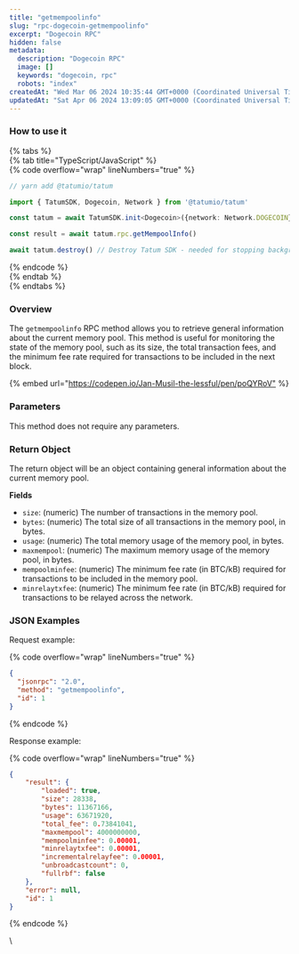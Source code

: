 ```yaml
---
title: "getmempoolinfo"
slug: "rpc-dogecoin-getmempoolinfo"
excerpt: "Dogecoin RPC"
hidden: false
metadata: 
  description: "Dogecoin RPC"
  image: []
  keywords: "dogecoin, rpc"
  robots: "index"
createdAt: "Wed Mar 06 2024 10:35:44 GMT+0000 (Coordinated Universal Time)"
updatedAt: "Sat Apr 06 2024 13:09:05 GMT+0000 (Coordinated Universal Time)"
---
```




### How to use it

{% tabs %}  
{% tab title="TypeScript/JavaScript" %}  
{% code overflow="wrap" lineNumbers="true" %}

```typescript
// yarn add @tatumio/tatum

import { TatumSDK, Dogecoin, Network } from '@tatumio/tatum'

const tatum = await TatumSDK.init<Dogecoin>({network: Network.DOGECOIN})

const result = await tatum.rpc.getMempoolInfo()

await tatum.destroy() // Destroy Tatum SDK - needed for stopping background jobs
```

{% endcode %}  
{% endtab %}  
{% endtabs %}

### Overview

The `getmempoolinfo` RPC method allows you to retrieve general information about the current memory pool. This method is useful for monitoring the state of the memory pool, such as its size, the total transaction fees, and the minimum fee rate required for transactions to be included in the next block.

{% embed url="<https://codepen.io/Jan-Musil-the-lessful/pen/poQYRoV"> %}

### Parameters

This method does not require any parameters.

### Return Object

The return object will be an object containing general information about the current memory pool.

**Fields**

- `size`: (numeric) The number of transactions in the memory pool.
- `bytes`: (numeric) The total size of all transactions in the memory pool, in bytes.
- `usage`: (numeric) The total memory usage of the memory pool, in bytes.
- `maxmempool`: (numeric) The maximum memory usage of the memory pool, in bytes.
- `mempoolminfee`: (numeric) The minimum fee rate (in BTC/kB) required for transactions to be included in the memory pool.
- `minrelaytxfee`: (numeric) The minimum fee rate (in BTC/kB) required for transactions to be relayed across the network.

### JSON Examples

Request example:

{% code overflow="wrap" lineNumbers="true" %}

```json
{
  "jsonrpc": "2.0",
  "method": "getmempoolinfo",
  "id": 1
}
```

{% endcode %}

Response example:

{% code overflow="wrap" lineNumbers="true" %}

```json
{
    "result": {
        "loaded": true,
        "size": 28338,
        "bytes": 11367166,
        "usage": 63671920,
        "total_fee": 0.73841041,
        "maxmempool": 4000000000,
        "mempoolminfee": 0.00001,
        "minrelaytxfee": 0.00001,
        "incrementalrelayfee": 0.00001,
        "unbroadcastcount": 0,
        "fullrbf": false
    },
    "error": null,
    "id": 1
}
```

{% endcode %}

\\
